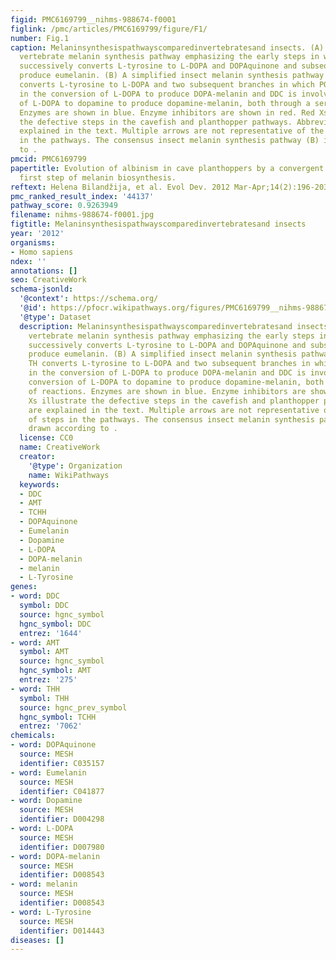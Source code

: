 ```yaml
---
figid: PMC6169799__nihms-988674-f0001
figlink: /pmc/articles/PMC6169799/figure/F1/
number: Fig.1
caption: Melaninsynthesispathwayscomparedinvertebratesand insects. (A) The generalized
  vertebrate melanin synthesis pathway emphasizing the early steps in which tyrosinase
  successively converts L-tyrosine to L-DOPA and DOPAquinone and subsequent reactions
  produce eumelanin. (B) A simplified insect melanin synthesis pathway in which TH
  converts L-tyrosine to L-DOPA and two subsequent branches in which PO is involved
  in the conversion of L-DOPA to produce DOPA-melanin and DDC is involved in the conversion
  of L-DOPA to dopamine to produce dopamine-melanin, both through a series of reactions.
  Enzymes are shown in blue. Enzyme inhibitors are shown in red. Red Xs illustrate
  the defective steps in the cavefish and planthopper pathways. Abbreviations are
  explained in the text. Multiple arrows are not representative of the number of steps
  in the pathways. The consensus insect melanin synthesis pathway (B) is drawn according
  to .
pmcid: PMC6169799
papertitle: Evolution of albinism in cave planthoppers by a convergent defect in the
  first step of melanin biosynthesis.
reftext: Helena Bilandžija, et al. Evol Dev. 2012 Mar-Apr;14(2):196-203.
pmc_ranked_result_index: '44137'
pathway_score: 0.9263949
filename: nihms-988674-f0001.jpg
figtitle: Melaninsynthesispathwayscomparedinvertebratesand insects
year: '2012'
organisms:
- Homo sapiens
ndex: ''
annotations: []
seo: CreativeWork
schema-jsonld:
  '@context': https://schema.org/
  '@id': https://pfocr.wikipathways.org/figures/PMC6169799__nihms-988674-f0001.html
  '@type': Dataset
  description: Melaninsynthesispathwayscomparedinvertebratesand insects. (A) The generalized
    vertebrate melanin synthesis pathway emphasizing the early steps in which tyrosinase
    successively converts L-tyrosine to L-DOPA and DOPAquinone and subsequent reactions
    produce eumelanin. (B) A simplified insect melanin synthesis pathway in which
    TH converts L-tyrosine to L-DOPA and two subsequent branches in which PO is involved
    in the conversion of L-DOPA to produce DOPA-melanin and DDC is involved in the
    conversion of L-DOPA to dopamine to produce dopamine-melanin, both through a series
    of reactions. Enzymes are shown in blue. Enzyme inhibitors are shown in red. Red
    Xs illustrate the defective steps in the cavefish and planthopper pathways. Abbreviations
    are explained in the text. Multiple arrows are not representative of the number
    of steps in the pathways. The consensus insect melanin synthesis pathway (B) is
    drawn according to .
  license: CC0
  name: CreativeWork
  creator:
    '@type': Organization
    name: WikiPathways
  keywords:
  - DDC
  - AMT
  - TCHH
  - DOPAquinone
  - Eumelanin
  - Dopamine
  - L-DOPA
  - DOPA-melanin
  - melanin
  - L-Tyrosine
genes:
- word: DDC
  symbol: DDC
  source: hgnc_symbol
  hgnc_symbol: DDC
  entrez: '1644'
- word: AMT
  symbol: AMT
  source: hgnc_symbol
  hgnc_symbol: AMT
  entrez: '275'
- word: THH
  symbol: THH
  source: hgnc_prev_symbol
  hgnc_symbol: TCHH
  entrez: '7062'
chemicals:
- word: DOPAquinone
  source: MESH
  identifier: C035157
- word: Eumelanin
  source: MESH
  identifier: C041877
- word: Dopamine
  source: MESH
  identifier: D004298
- word: L-DOPA
  source: MESH
  identifier: D007980
- word: DOPA-melanin
  source: MESH
  identifier: D008543
- word: melanin
  source: MESH
  identifier: D008543
- word: L-Tyrosine
  source: MESH
  identifier: D014443
diseases: []
---
```

